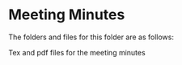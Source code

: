 # Meeting Minutes

The folders and files for this folder are as follows:

Tex and pdf files for the meeting minutes
